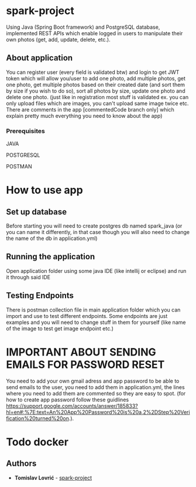 # spark-project

Using Java (Spring Boot framework) and PostgreSQL database, implemented REST APIs which enable logged in users to manipulate their own photos (get, add, update, delete, etc.).

## About application
You can register user (every field is validated btw) and login to get JWT token which will allow you/user to add one photo, add multiple photos, get one photo, get multiple photos based on their created date (and sort them by size if you wish to do so), sort all photos by size, update one photo and delete one photo. (just like in registration most stuff is validated ex. you can only upload files which are images, you can't upload same image twice etc. There are comments in the app [commentedCode branch only] which explain pretty much everything you need to know about the app)

### Prerequisites

JAVA

POSTGRESQL

POSTMAN

# How to use app

## Set up database
Before starting you will need to create postgres db named spark_java (or you can name it differently, in that case though you will also need to change the name of the db in application.yml)

## Running the application
Open application folder using some java IDE (like intellij or eclipse) and run it through said IDE

## Testing Endpoints
There is postman collection file in main application folder which you can import and use to test different endpoints. Some endpoints are just examples and you will need to change stuff in them for yourself (like name of the image to test get image endpoint etc.)

# IMPORTANT ABOUT SENDING EMAILS FOR PASSWORD RESET

You need to add your own gmail adress and app password to be able to send emails to the user, you need to add them in application.yml, the lines where you need to add them are commented so they are easy to spot. (for how to create app password follow these guidlines https://support.google.com/accounts/answer/185833?hl=en#:%7E:text=An%20App%20Password%20is%20a,2%2DStep%20Verification%20turned%20on.).

# Todo docker

## Authors

* **Tomislav Lovrić** - [spark-project](https://github.com/Tomislav-lovric/spark-java)
